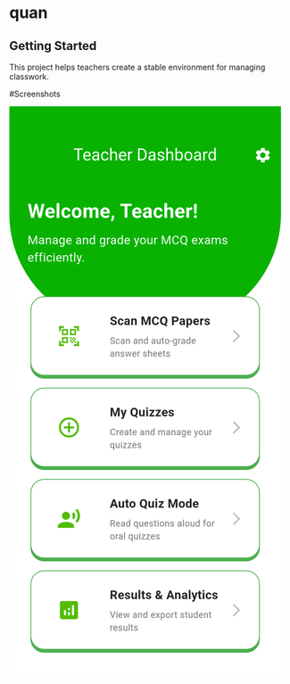 # quan



## Getting Started

This project helps teachers create a stable environment for managing classwork.

#Screenshots

![Home screen](screenshots/01_home_screen.png)

